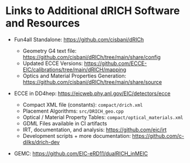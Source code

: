 # Links to Additional dRICH Software and Resources

- Fun4all Standalone: <https://github.com/cisbani/dRICh>
  - Geometry G4 text file: <https://github.com/cisbani/dRICh/tree/main/share/config>
  - Updated ECCE Versions: <https://github.com/ECCE-EIC/calibrations/tree/main/dRICH/mapping>
  - Optics and Material Properties Generation: <https://github.com/cisbani/dRICh/tree/main/share/source>

- ECCE in DD4hep: <https://eicweb.phy.anl.gov/EIC/detectors/ecce>
  - Compact XML file (constants): `compact/drich.xml`
  - Placement Algorithms: `src/DRICH_geo.cpp`
  - Optical / Material Property Tables: `compact/optical_materials.xml`
  - GDML Files available in CI artifacts
  - IRT, documentation, and analysis: <https://github.com/eic/irt>
  - Development scripts + more documentation: <https://github.com/c-dilks/drich-dev>

- GEMC: <https://github.com/EIC-eRD11/dualRICH_inMEIC>

